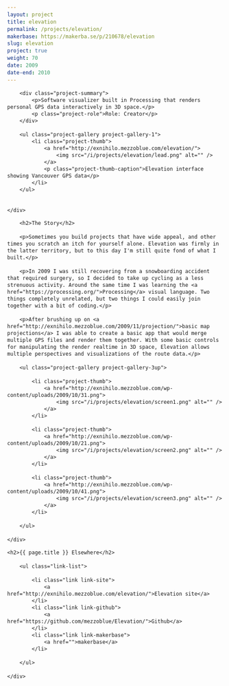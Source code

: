 ```yaml
---
layout: project
title: elevation
permalink: /projects/elevation/
makerbase: https://makerba.se/p/210678/elevation
slug: elevation
project: true
weight: 70
date: 2009
date-end: 2010
---
```


<section id="summary" class="project-section">
	<div class="wrap">

		<div class="project-summary">
			<p>Software visualizer built in Processing that renders personal GPS data interactively in 3D space.</p>
			<p class="project-role">Role: Creator</p>
		</div>

		<ul class="project-gallery project-gallery-1">
			<li class="project-thumb">
				<a href="http://exnihilo.mezzoblue.com/elevation/">
					<img src="/i/projects/elevation/lead.png" alt="" />
				</a>
				<p class="project-thumb-caption">Elevation interface showing Vancouver GPS data</p>
			</li>
		</ul>


	</div>
</section>


<section id="story" class="project-section project-story">
	<div class="wrap">

		<h2>The Story</h2>

		<p>Sometimes you build projects that have wide appeal, and other times you scratch an itch for yourself alone. Elevation was firmly in the latter territory, but to this day I'm still quite fond of what I built.</p>

		<p>In 2009 I was still recovering from a snowboarding accident that required surgery, so I decided to take up cycling as a less strenuous activity. Around the same time I was learning the <a href="https://processing.org/">Processing</a> visual language. Two things completely unrelated, but two things I could easily join together with a bit of coding.</p>

		<p>After brushing up on <a href="http://exnihilo.mezzoblue.com/2009/11/projection/">basic map projections</a> I was able to create a basic app that would merge multiple GPS files and render them together. With some basic controls for manipulating the render realtime in 3D space, Elevation allows multiple perspectives and visualizations of the route data.</p>

		<ul class="project-gallery project-gallery-3up">

			<li class="project-thumb">
				<a href="http://exnihilo.mezzoblue.com/wp-content/uploads/2009/10/31.png">
					<img src="/i/projects/elevation/screen1.png" alt="" />
				</a>
			</li>

			<li class="project-thumb">
				<a href="http://exnihilo.mezzoblue.com/wp-content/uploads/2009/10/21.png">
					<img src="/i/projects/elevation/screen2.png" alt="" />
				</a>
			</li>

			<li class="project-thumb">
				<a href="http://exnihilo.mezzoblue.com/wp-content/uploads/2009/10/41.png">
					<img src="/i/projects/elevation/screen3.png" alt="" />
				</a>
			</li>

		</ul>

	</div>
</section>


<section id="elsewhere" class="project-section project-elsewhere">
	<div class="wrap">

	<h2>{{ page.title }} Elsewhere</h2>

		<ul class="link-list">

			<li class="link link-site">
				<a href="http://exnihilo.mezzoblue.com/elevation/">Elevation site</a>
			</li>
			<li class="link link-github">
				<a href="https://github.com/mezzoblue/Elevation/">Github</a>
			</li>
			<li class="link link-makerbase">
				<a href="">makerbase</a>
			</li>

		</ul>

	</div>
</section>